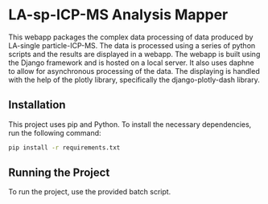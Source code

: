 # LA-sp-ICP-MS Analysis Mapper

This webapp packages the complex data processing of data produced by LA-single particle-ICP-MS.
The data is processed using a series of python scripts and the results are displayed in a webapp.
The webapp is built using the Django framework and is hosted on a local server. It also uses daphne to allow for asynchronous processing of the data.
The displaying is handled with the help of the plotly library, specifically the django-plotly-dash library.

## Installation

This project uses pip and Python. To install the necessary dependencies, run the following command:

```sh
pip install -r requirements.txt
```

## Running the Project

To run the project, use the provided batch script.
